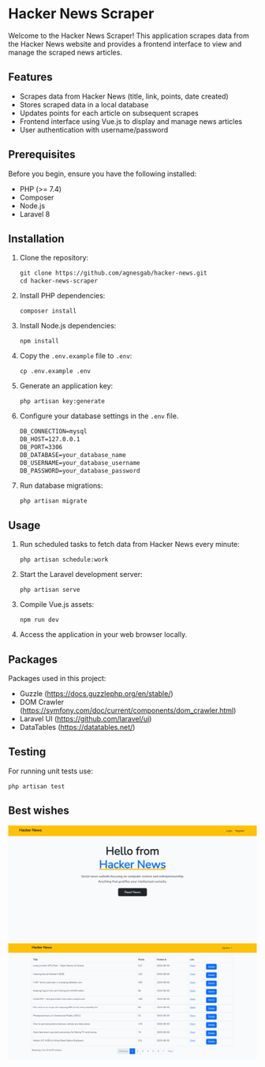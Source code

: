# Hacker News Scraper

Welcome to the Hacker News Scraper! This application scrapes data from the Hacker News website and provides a frontend interface to view and manage the scraped news articles.

## Features

- Scrapes data from Hacker News (title, link, points, date created)
- Stores scraped data in a local database
- Updates points for each article on subsequent scrapes
- Frontend interface using Vue.js to display and manage news articles
- User authentication with username/password

## Prerequisites

Before you begin, ensure you have the following installed:

- PHP (>= 7.4)
- Composer
- Node.js
- Laravel 8

## Installation

1. Clone the repository:
   ```
   git clone https://github.com/agnesgab/hacker-news.git
   cd hacker-news-scraper
   ```

2. Install PHP dependencies:
   ```
   composer install
   ```

3. Install Node.js dependencies:
   ```
   npm install
   ```

4. Copy the `.env.example` file to `.env`:
   ```
   cp .env.example .env
   ```

5. Generate an application key:
   ```
   php artisan key:generate
   ```

6. Configure your database settings in the `.env` file.
   ```
   DB_CONNECTION=mysql
   DB_HOST=127.0.0.1
   DB_PORT=3306
   DB_DATABASE=your_database_name
   DB_USERNAME=your_database_username
   DB_PASSWORD=your_database_password
   ```

7. Run database migrations:
   ```
   php artisan migrate
   ```

## Usage

1. Run scheduled tasks to fetch data from Hacker News every minute:
   ```
   php artisan schedule:work
   ```

2. Start the Laravel development server:
   ```
   php artisan serve
   ```

3. Compile Vue.js assets:
   ```
   npm run dev
   ```

4. Access the application in your web browser locally.

## Packages

Packages used in this project:
- Guzzle (https://docs.guzzlephp.org/en/stable/)
- DOM Crawler (https://symfony.com/doc/current/components/dom_crawler.html)
- Laravel UI (https://github.com/laravel/ui)
- DataTables (https://datatables.net/)

## Testing

For running unit tests use:
```
php artisan test
```

## Best wishes
![Hacker News Homepage](hn-homepage.png)
![Hacker News News Page](hn-newspage.png)

